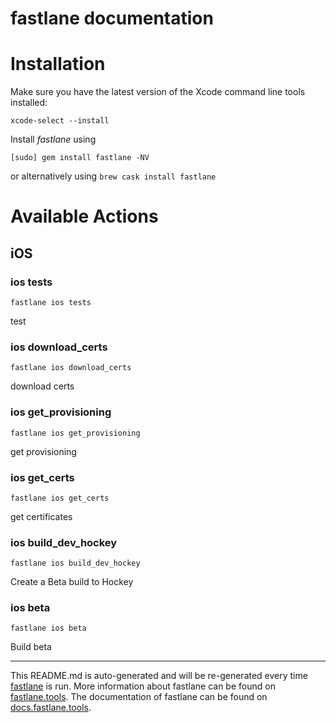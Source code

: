 fastlane documentation
================
# Installation

Make sure you have the latest version of the Xcode command line tools installed:

```
xcode-select --install
```

Install _fastlane_ using
```
[sudo] gem install fastlane -NV
```
or alternatively using `brew cask install fastlane`

# Available Actions
## iOS
### ios tests
```
fastlane ios tests
```
test
### ios download_certs
```
fastlane ios download_certs
```
download certs
### ios get_provisioning
```
fastlane ios get_provisioning
```
get provisioning
### ios get_certs
```
fastlane ios get_certs
```
get certificates
### ios build_dev_hockey
```
fastlane ios build_dev_hockey
```
Create a Beta build to Hockey
### ios beta
```
fastlane ios beta
```
Build beta

----

This README.md is auto-generated and will be re-generated every time [fastlane](https://fastlane.tools) is run.
More information about fastlane can be found on [fastlane.tools](https://fastlane.tools).
The documentation of fastlane can be found on [docs.fastlane.tools](https://docs.fastlane.tools).
